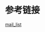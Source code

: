

# 参考链接
[mail_list]: https://lore.kernel.org/all/20070104162207.CA48D250048@il.qumranet.com/

[mail_list][mail_list]


<!--

# commit message
```
commit cd4a4e5374110444dc38831af517e51ff5a053c3
Author: Avi Kivity <avi@qumranet.com>
Date:   Fri Jan 5 16:36:38 2007 -0800

    [PATCH] KVM: MMU: Implement simple reverse mapping

...

commit 37a7d8b046da6254718be1409140cd7bf3126f8f
Author: Avi Kivity <avi@qumranet.com>
Date:   Fri Jan 5 16:36:56 2007 -0800

    [PATCH] KVM: MMU: add audit code to check mappings, etc are correct
```
-->
